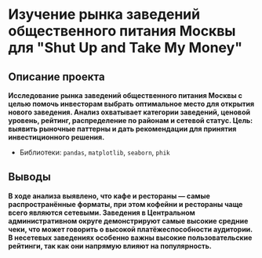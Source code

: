 # Изучение рынка заведений общественного питания Москвы для "Shut Up and Take My Money"

## Описание проекта
**Исследование рынка заведений общественного питания Москвы с целью помочь инвесторам выбрать оптимальное место для открытия нового заведения. Анализ охватывает категории заведений, ценовой уровень, рейтинг, распределение по районам и сетевой статус.
Цель: выявить рыночные паттерны и дать рекомендации для принятия инвестиционного решения.**
- Библиотеки: `pandas`, `matplotlib`, `seaborn`, `phik`

## Выводы
**В ходе анализа выявлено, что кафе и рестораны — самые распространённые форматы, при этом кофейни и рестораны чаще всего являются сетевыми. Заведения в Центральном административном округе демонстрируют самые высокие средние чеки, что может говорить о высокой платёжеспособности аудитории. В несетевых заведениях особенно важны высокие пользовательские рейтинги, так как они напрямую влияют на популярность.**
